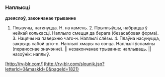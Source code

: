 ### Наплысці
**дзеяслоў, закончанае трыванне**

1. Плывучы, наткнуцца. Н. на камень. 2. Прыплыўшы, набрацца ў нейкай колькасці. Наплыло смецця да берага (безасабовая форма). 3. Нацячы на паверхню чаго-н. Наплылі слёзы. 4. Плаўна насунуцца, закрыць сабой што-н. Наплылі хмары на сонца. Наплылі ўспаміны (пераноснае значэнне). || незакончанае трыванне: наплываць. || назоўнік: наплыў.

<a rel="author">[http://rv-blr.com/](http://rv-blr.com/slounik.jsp?letterId=0&maskId=0&pageId=1821)</a>
